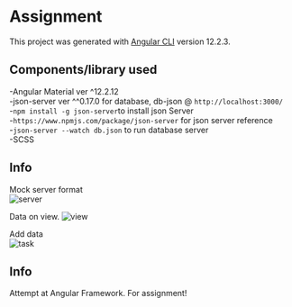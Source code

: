 # Assignment

This project was generated with [Angular CLI](https://github.com/angular/angular-cli) version 12.2.3.

## Components/library used
-Angular Material ver ^12.2.12  
-json-server ver ^^0.17.0 for database, db-json @ `http://localhost:3000/`  
  -`npm install -g json-server`to install json Server   
  -`https://www.npmjs.com/package/json-server` for json server reference  
  -`json-server --watch db.json` to run database server  
-SCSS

## Info
Mock server format  
![server](https://user-images.githubusercontent.com/87816481/141360596-42a4409c-4dfe-42cb-a000-9567ef98428e.PNG)  
  
Data on view. 
![view](https://user-images.githubusercontent.com/87816481/141360451-ae897439-d08b-46f1-97c0-8fe0d1b34511.PNG)
  
Add data  
![task](https://user-images.githubusercontent.com/87816481/141361030-6c3e6da1-c30a-4b7a-b001-00f1f36b11e3.PNG)

## Info
Attempt at Angular Framework. For assignment! 





